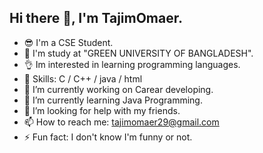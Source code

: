 ## Hi there 👋, I'm TajimOmaer.

- 😎 I'm a CSE Student.
- 📖 I'm study at "GREEN UNIVERSITY OF BANGLADESH".
- 👌 Im interested in learning programming languages.
- 🤹 Skills: C / C++ / java / html
- 🔭 I’m currently working on Carear developing.  
- 🌱 I’m currently learning Java Programming.
- 🤔 I’m looking for help with my friends.
- 📫 How to reach me: tajimomaer29@gmail.com
- ⚡ Fun fact: I don't know I'm funny or not.  

